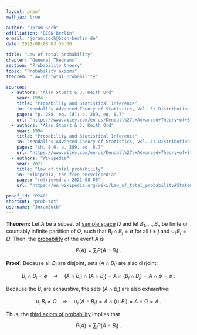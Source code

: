 ```yaml
---
layout: proof
mathjax: true

author: "Joram Soch"
affiliation: "BCCN Berlin"
e_mail: "joram.soch@bccn-berlin.de"
date: 2021-08-08 03:56:00

title: "Law of total probability"
chapter: "General Theorems"
section: "Probability theory"
topic: "Probability axioms"
theorem: "Law of total probability"

sources:
  - authors: "Alan Stuart & J. Keith Ord"
    year: 1994
    title: "Probability and Statistical Inference"
    in: "Kendall's Advanced Theory of Statistics, Vol. 1: Distribution Theory"
    pages: "p. 288, eq. (d); p. 289, eq. 8.7"
    url: "https://www.wiley.com/en-us/Kendall%27s+Advanced+Theory+of+Statistics%2C+3+Volumes%2C+Set%2C+6th+Edition-p-9780470669549"
  - authors: "Alan Stuart & J. Keith Ord"
    year: 1994
    title: "Probability and Statistical Inference"
    in: "Kendall's Advanced Theory of Statistics, Vol. 1: Distribution Theory"
    pages: "ch. 8.6, p. 289, eq. 8.7"
    url: "https://www.wiley.com/en-us/Kendall%27s+Advanced+Theory+of+Statistics%2C+3+Volumes%2C+Set%2C+6th+Edition-p-9780470669549"
  - authors: "Wikipedia"
    year: 2021
    title: "Law of total probability"
    in: "Wikipedia, the free encyclopedia"
    pages: "retrieved on 2021-08-08"
    url: "https://en.wikipedia.org/wiki/Law_of_total_probability#Statement"

proof_id: "P248"
shortcut: "prob-tot"
username: "JoramSoch"
---
```



**Theorem:** Let $A$ be a subset of [sample space](/D/samp-spc) $\Omega$ and let $B_1, \ldots, B_n$ be finite or countably infinite partition of $\Omega$, such that $B_i \cap B_j = \emptyset$ for all $i \neq j$ and $\cup_i \, B_i = \Omega$. Then, the [probability](/D/prob) of the event $A$ is

$$ \label{eq:prob-tot}
P(A) = \sum_i P(A \cap B_i) \; .
$$


**Proof:** Because all $B_i$ are disjoint, sets $(A \cap B_i)$ are also disjoint:

$$ \label{eq:B-disjoint}
B_i \cap B_j = \emptyset \quad \Rightarrow \quad (A \cap B_i) \cap (A \cap B_j) = A \cap (B_i \cap B_j) = A \cap \emptyset = \emptyset \; .
$$

Because the $B_i$ are exhaustive, the sets $(A \cap B_i)$ are also exhaustive:

$$ \label{eq:B-exhaustive}
\cup_i \, B_i = \Omega \quad \Rightarrow \quad \cup_i \, (A \cap B_i) = A \cap \left( \cup_i \, B_i \right) = A \cap \Omega = A \; .
$$

Thus, the [third axiom of probability](/D/prob-ax) implies that

$$ \label{eq:prob-tot-qed}
P(A) = \sum_i P(A \cap B_i) \; .
$$